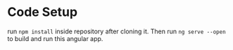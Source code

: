 # Code Setup
run `npm install` inside repository after cloning it.
Then run `ng serve --open` to build and run this angular app.